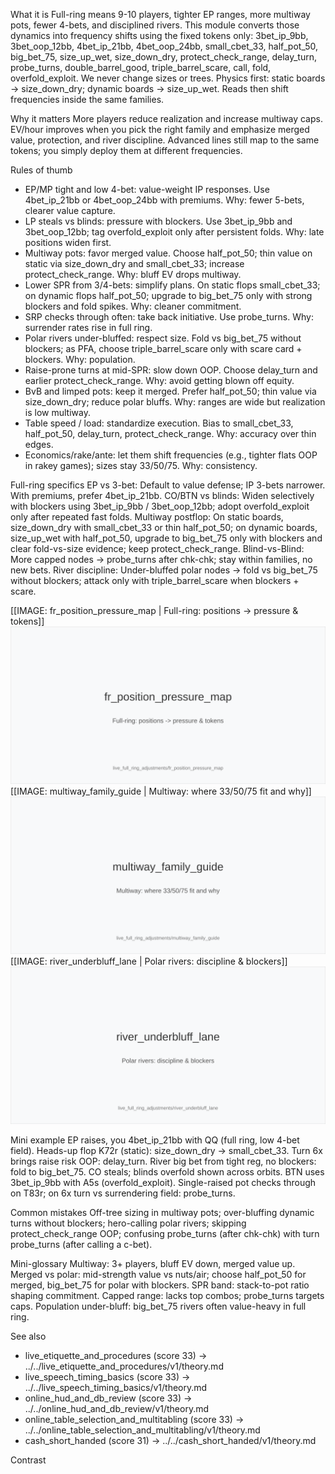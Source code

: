 What it is
Full-ring means 9-10 players, tighter EP ranges, more multiway pots, fewer 4-bets, and disciplined rivers. This module converts those dynamics into frequency shifts using the fixed tokens only: 3bet_ip_9bb, 3bet_oop_12bb, 4bet_ip_21bb, 4bet_oop_24bb, small_cbet_33, half_pot_50, big_bet_75, size_up_wet, size_down_dry, protect_check_range, delay_turn, probe_turns, double_barrel_good, triple_barrel_scare, call, fold, overfold_exploit. We never change sizes or trees. Physics first: static boards -> size_down_dry; dynamic boards -> size_up_wet. Reads then shift frequencies inside the same families.

Why it matters
More players reduce realization and increase multiway caps. EV/hour improves when you pick the right family and emphasize merged value, protection, and river discipline. Advanced lines still map to the same tokens; you simply deploy them at different frequencies.

Rules of thumb

* EP/MP tight and low 4-bet: value-weight IP responses. Use 4bet_ip_21bb or 4bet_oop_24bb with premiums. Why: fewer 5-bets, clearer value capture.
* LP steals vs blinds: pressure with blockers. Use 3bet_ip_9bb and 3bet_oop_12bb; tag overfold_exploit only after persistent folds. Why: late positions widen first.
* Multiway pots: favor merged value. Choose half_pot_50; thin value on static via size_down_dry and small_cbet_33; increase protect_check_range. Why: bluff EV drops multiway.
* Lower SPR from 3/4-bets: simplify plans. On static flops small_cbet_33; on dynamic flops half_pot_50; upgrade to big_bet_75 only with strong blockers and fold spikes. Why: cleaner commitment.
* SRP checks through often: take back initiative. Use probe_turns. Why: surrender rates rise in full ring.
* Polar rivers under-bluffed: respect size. Fold vs big_bet_75 without blockers; as PFA, choose triple_barrel_scare only with scare card + blockers. Why: population.
* Raise-prone turns at mid-SPR: slow down OOP. Choose delay_turn and earlier protect_check_range. Why: avoid getting blown off equity.
* BvB and limped pots: keep it merged. Prefer half_pot_50; thin value via size_down_dry; reduce polar bluffs. Why: ranges are wide but realization is low multiway.
* Table speed / load: standardize execution. Bias to small_cbet_33, half_pot_50, delay_turn, protect_check_range. Why: accuracy over thin edges.
* Economics/rake/ante: let them shift frequencies (e.g., tighter flats OOP in rakey games); sizes stay 33/50/75. Why: consistency.

Full-ring specifics
EP vs 3-bet: Default to value defense; IP 3-bets narrower. With premiums, prefer 4bet_ip_21bb.
CO/BTN vs blinds: Widen selectively with blockers using 3bet_ip_9bb / 3bet_oop_12bb; adopt overfold_exploit only after repeated fast folds.
Multiway postflop: On static boards, size_down_dry with small_cbet_33 or thin half_pot_50; on dynamic boards, size_up_wet with half_pot_50, upgrade to big_bet_75 only with blockers and clear fold-vs-size evidence; keep protect_check_range.
Blind-vs-Blind: More capped nodes -> probe_turns after chk-chk; stay within families, no new bets.
River discipline: Under-bluffed polar nodes -> fold vs big_bet_75 without blockers; attack only with triple_barrel_scare when blockers + scare.

[[IMAGE: fr_position_pressure_map | Full-ring: positions -> pressure & tokens]]
![Full-ring: positions -> pressure & tokens](images/fr_position_pressure_map.svg)
[[IMAGE: multiway_family_guide | Multiway: where 33/50/75 fit and why]]
![Multiway: where 33/50/75 fit and why](images/multiway_family_guide.svg)
[[IMAGE: river_underbluff_lane | Polar rivers: discipline & blockers]]
![Polar rivers: discipline & blockers](images/river_underbluff_lane.svg)

Mini example
EP raises, you 4bet_ip_21bb with QQ (full ring, low 4-bet field). Heads-up flop K72r (static): size_down_dry -> small_cbet_33. Turn 6x brings raise risk OOP: delay_turn. River big bet from tight reg, no blockers: fold to big_bet_75.
CO steals; blinds overfold shown across orbits. BTN uses 3bet_ip_9bb with A5s (overfold_exploit). Single-raised pot checks through on T83r; on 6x turn vs surrendering field: probe_turns.

Common mistakes
Off-tree sizing in multiway pots; over-bluffing dynamic turns without blockers; hero-calling polar rivers; skipping protect_check_range OOP; confusing probe_turns (after chk-chk) with turn probe_turns (after calling a c-bet).

Mini-glossary
Multiway: 3+ players, bluff EV down, merged value up.
Merged vs polar: mid-strength value vs nuts/air; choose half_pot_50 for merged, big_bet_75 for polar with blockers.
SPR band: stack-to-pot ratio shaping commitment.
Capped range: lacks top combos; probe_turns targets caps.
Population under-bluff: big_bet_75 rivers often value-heavy in full ring.

See also
- live_etiquette_and_procedures (score 33) -> ../../live_etiquette_and_procedures/v1/theory.md
- live_speech_timing_basics (score 33) -> ../../live_speech_timing_basics/v1/theory.md
- online_hud_and_db_review (score 33) -> ../../online_hud_and_db_review/v1/theory.md
- online_table_selection_and_multitabling (score 33) -> ../../online_table_selection_and_multitabling/v1/theory.md
- cash_short_handed (score 31) -> ../../cash_short_handed/v1/theory.md

Contrast